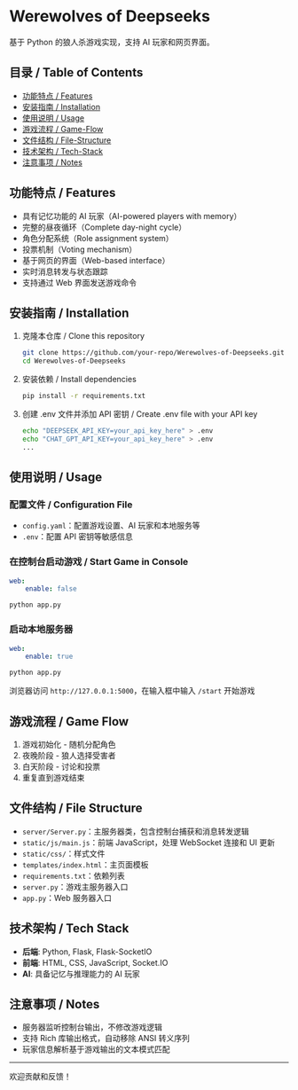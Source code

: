# Werewolves of Deepseeks

基于 Python 的狼人杀游戏实现，支持 AI 玩家和网页界面。

## 目录 / Table of Contents

- [功能特点 / Features](#功能特点--features)
- [安装指南 / Installation](#安装指南--installation)
- [使用说明 / Usage](#使用说明--usage)
- [游戏流程 / Game-Flow](#游戏流程--game-flow)
- [文件结构 / File-Structure](#文件结构--file-structure)
- [技术架构 / Tech-Stack](#技术架构--tech-stack)
- [注意事项 / Notes](#注意事项--notes)

## 功能特点 / Features

- 具有记忆功能的 AI 玩家（AI-powered players with memory）
- 完整的昼夜循环（Complete day-night cycle）
- 角色分配系统（Role assignment system）
- 投票机制（Voting mechanism）
- 基于网页的界面（Web-based interface）
- 实时消息转发与状态跟踪
- 支持通过 Web 界面发送游戏命令

## 安装指南 / Installation

1. 克隆本仓库 / Clone this repository

   ```bash
   git clone https://github.com/your-repo/Werewolves-of-Deepseeks.git
   cd Werewolves-of-Deepseeks
   ```

2. 安装依赖 / Install dependencies

   ```bash
   pip install -r requirements.txt
   ```

3. 创建 .env 文件并添加 API 密钥 / Create .env file with your API key

   ```bash
   echo "DEEPSEEK_API_KEY=your_api_key_here" > .env
   echo "CHAT_GPT_API_KEY=your_api_key_here" > .env
   ...
   ```

## 使用说明 / Usage

### 配置文件 / Configuration File

- `config.yaml`：配置游戏设置、AI 玩家和本地服务等
- `.env`：配置 API 密钥等敏感信息

### 在控制台启动游戏 / Start Game in Console

``` yaml
web:
    enable: false
```

```bash
python app.py
```


### 启动本地服务器

``` yaml
web:
    enable: true
```

```bash
python app.py
```

浏览器访问 `http://127.0.0.1:5000`，在输入框中输入 `/start` 开始游戏

## 游戏流程 / Game Flow

1. 游戏初始化 - 随机分配角色
2. 夜晚阶段 - 狼人选择受害者
3. 白天阶段 - 讨论和投票
4. 重复直到游戏结束

## 文件结构 / File Structure

- `server/Server.py`：主服务器类，包含控制台捕获和消息转发逻辑
- `static/js/main.js`：前端 JavaScript，处理 WebSocket 连接和 UI 更新
- `static/css/`：样式文件
- `templates/index.html`：主页面模板
- `requirements.txt`：依赖列表
- `server.py`：游戏主服务器入口
- `app.py`：Web 服务器入口

## 技术架构 / Tech Stack

- **后端**: Python, Flask, Flask-SocketIO
- **前端**: HTML, CSS, JavaScript, Socket.IO
- **AI**: 具备记忆与推理能力的 AI 玩家

## 注意事项 / Notes

- 服务器监听控制台输出，不修改游戏逻辑
- 支持 Rich 库输出格式，自动移除 ANSI 转义序列
- 玩家信息解析基于游戏输出的文本模式匹配

---

欢迎贡献和反馈！
